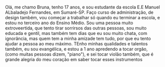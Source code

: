    Olá, me chamo Bruna, tenho 17 anos, e sou estudante da escola E.E Manuel ALbaladejo Fernandes, em Sumaré-SP. Faço curso de administraçâo, de design também, vou começar a trabalhar só quando eu terminar a escola, e estou no terceiro ano do Ensino Médio.
    Sou uma pessoa muito extroveertida, que tento tirar sorrirsos das outras pessoas, sou muito educada e gentil, mas também tem dias que eu sou muito chata, com ignorância, mas quem tem a minha amizade tem tudo, por que eu tento ajudar a pessoa ao meu máximo. TEnho minhas qualidades e talentos também, eu sou evangélica, e estou a 1 ano apredendo a tocar orgão, (como muitas pessoas dizem, "piano"), e sei tocar violão também, que é grande alegria do meu coração em saber tocar esses instrumentos
